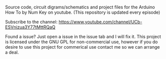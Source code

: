Source code, circuit digrams/schematics and project files for the Arduino How To by Num Key on youtube.
(This repository is updated every episode)

Subscribe to the channel: https://www.youtube.com/channel/UCb-ESVnizua3Y77tMttRQaQ

Found a issue? Just open a issue in the issue tab and I will fix it.
This project is licensed under the GNU GPL for non-commercial use, however if you do desire to use this project for commerical use contact me so we can arrange a deal.
